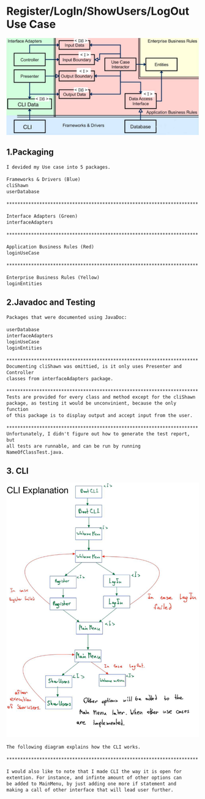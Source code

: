 # Register/LogIn/ShowUsers/LogOut Use Case

![CAExplanation](images/CAExplanation.png)

 ## 1.Packaging

    I devided my Use case into 5 packages.
    
    Frameworks & Drivers (Blue)
    cliShawn
    userDatabase
    
    **********************************************************************
    
    Interface Adapters (Green)
    interfaceAdapters

    **********************************************************************

    Application Business Rules (Red)
    loginUseCase

    **********************************************************************

    Enterprise Business Rules (Yellow)
    loginEntities
    


## 2.Javadoc and Testing
    
    Packages that were documented using JavaDoc:

    userDatabase
    interfaceAdapters
    loginUseCase
    loginEntities
    
    **********************************************************************
    Documenting cliShawn was omittied, is it only uses Presenter and Controller
    classes from interfaceAdapters package.

    **********************************************************************
    Tests are provided for every class and method except for the cliShawn
    package, as testing it would be unconvinient, because the only function
    of this package is to display output and accept input from the user.

    **********************************************************************
    Unfortunately, I didn't figure out how to generate the test report, but
    all tests are runnable, and can be run by running NameOfClassTest.java.
    



## 3. CLI

![CLIExplanation](images/CLIExplanation.png)

    The following diagram explains how the CLI works.

    **********************************************************************

    I would also like to note that I made CLI the way it is open for 
    extention. For instance, and infinte amount of other options can
    be added to MainMenu, by just adding one more if statement and
    making a call of other interface that will lead user further.
    
